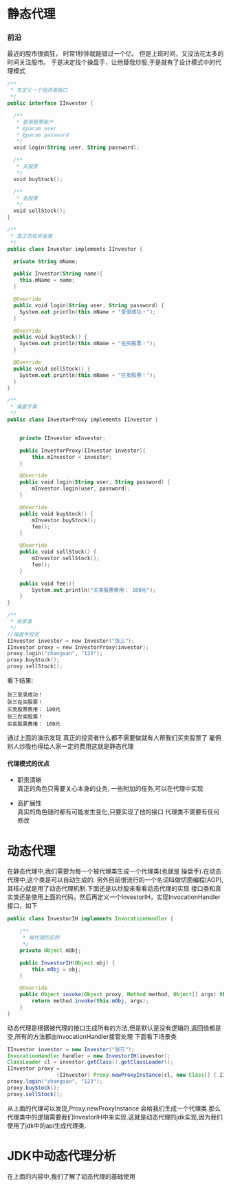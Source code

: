 # 静态代理

### 前沿

最近的股市很疯狂，
时常1秒钟就能错过一个亿。
但是上班时间，又没法花太多的时间关注股市。
于是决定找个操盘手，让他替我炒股,于是就有了设计模式中的代理模式

```kotlin
/**
 * 先定义一个投资者接口
 */
public interface IInvestor {

  /**
   * 登录股票账户
   * @param user
   * @param password
   */
  void login(String user, String password);

  /**
   * 买股票
   */
  void buyStock();

  /**
   * 卖股票
   */
  void sellStock();
}

```

```kotlin
/**
 * 真正的投资者类
 */
public class Investor implements IInvestor {

  private String mName;

  public Investor(String name){
    this.mName = name;
  }

  @Override
  public void login(String user, String password) {
    System.out.println(this.mName + "登录成功！");
  }

  @Override
  public void buyStock() {
    System.out.println(this.mName + "在买股票！");
  }

  @Override
  public void sellStock() {
    System.out.println(this.mName + "在卖股票！");
  }
}
```

```kotlin
/**
 * 操盘手类
 */
public class InvestorProxy implements IInvestor {


    private IInvestor mInvestor;

    public InvestorProxy(IInvestor investor){
        this.mInvestor = investor;
    }

    @Override
    public void login(String user, String password) {
        mInvestor.login(user, password);
    }

    @Override
    public void buyStock() {
        mInvestor.buyStock();
        fee();
    }

    @Override
    public void sellStock() {
        mInvestor.sellStock();
        fee();
    }

    public void fee(){
        System.out.println("买卖股票费用： 100元");
    }
}
```

```kotlin
/**
 * 场景类
 */
//操盘手投资
IInvestor investor = new Investor("张三");
IInvestor proxy = new InvestorProxy(investor);
proxy.login("zhangsan", "123");
proxy.buyStock();
proxy.sellStock();
```

看下结果:
```
张三登录成功！
张三在买股票！
买卖股票费用： 100元
张三在卖股票！
买卖股票费用： 100元
```

通过上面的演示发现
真正的投资者什么都不需要做就有人帮我们买卖股票了
雇佣别人炒股也得给人家一定的费用这就是静态代理

#### 代理模式的优点

- 职责清晰<br>
  真正的角色只需要关心本身的业务,
  一些附加的任务,可以在代理中实现

- 高扩展性<br>
  真实的角色随时都有可能发生变化,只要实现了他的接口
  代理类不需要有任何修改
  
  
# 动态代理

在静态代理中,我们需要为每一个被代理类生成一个代理类(也就是 操盘手).在动态代理中,这个类是可以自动生成的.
另外目前很流行的一个名词叫做切面编程(AOP),其核心就是用了动态代理机制.下面还是以炒股来看看动态代理的实现
接口类和真实类还是使用上面的代码，然后再定义一个InvestorIH，实现InvocationHandler接口，如下
```java
public class InvestorIH implements InvocationHandler {

    /**
     * 被代理的实例
     */
    private Object mObj;

    public InvestorIH(Object obj) {
        this.mObj = obj;
    }

    @Override
    public Object invoke(Object proxy, Method method, Object[] args) throws Throwable {
        return method.invoke(this.mObj, args);
    }
}
```
动态代理是根据被代理的接口生成所有的方法,但是默认是没有逻辑的,返回值都是空,所有的方法都由InvocationHandler接管处理 下面看下场景类
```java
IInvestor investor = new Investor("张三");
InvocationHandler handler = new InvestorIH(investor);
ClassLoader cl = investor.getClass().getClassLoader();
IInvestor proxy =
                (IInvestor) Proxy.newProxyInstance(cl, new Class[] { IInvestor.class }, handler);
proxy.login("zhangsan", "123");
proxy.buyStock();
proxy.sellStock();
```
从上面的代理可以发现,Proxy.newProxyInstance 会给我们生成一个代理类.那么代理类中的逻辑需要我们InvestorIH中来实现.这就是动态代理的jdk实现,因为我们使用了jdk中的api生成代理类.

# JDK中动态代理分析

在上面的内容中,我们了解了动态代理的基础使用

